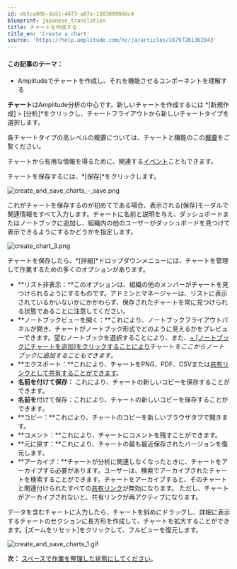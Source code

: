 ```yaml
---
id: eb5ca80b-da51-4473-a87e-13838090ddc4
blueprint: japanese_translation
title: チャートを作成する
title_en: 'Create a chart'
source: 'https://help.amplitude.com/hc/ja/articles/16797281362843'
---
```

#### この記事のテーマ：

* Amplitudeでチャートを作成し、それを機能させるコンポーネントを理解する

**チャート**はAmplitude分析の中心です。新しいチャートを作成するには *[新規作成] > [分析]*をクリックし、チャートフライアウトから新しいチャートタイプを選択します。

各チャートタイプの高レベルの概要については、チャートと機能のこの[概要](/docs/analytics/charts/find-the-right-chart)をご覧ください。

チャートから有用な情報を得るために、関連する[イベント](/docs/get-started/start-from-template)こともできます。

チャートを保存するには、*[保存]*をクリックします。

![create_and_save_charts_-_save.png](/docs/output/img/jp/create-and-save-charts-save-png.png)

これがチャートを保存するのが初めてである場合、表示される[保存]モーダルで関連情報をすべて入力します。チャートに名前と説明を与え、ダッシュボードまたはノートブックに追加し、組織内の他のユーザーがダッシュボードを見つけて表示できるようにするかどうかを指定します。

![create_chart_3.png](/docs/output/img/jp/create-chart-3-png.png)

チャートを保存したら、*[詳細]*ドロップダウンメニューには、チャートを管理して作業するための多くのオプションがあります。

* **リスト非表示：**このオプションは、組織の他のメンバーがチャートを見つけられるようにするものです。アドミンとマネージャーは、リストに表示されているかいないかにかかわらず、保存されたチャートを常に見つけられる状態であることに注意してください。
* **ノートブックビューを開く：**これにより、ノートブックフライアウトパネルが開き、チャートがノートブック形式でどのように見えるかをプレビューできます。望むノートブックを選択することにより、また、[+ [ノートブックにチャートを追加]をクリックすることにより](/docs/analytics/notebooks)チャート*をここからノートブックに追加することもできます*。
* **エクスポート：**これにより、チャートをPNG、PDF、CSVまたは[共有リンクとして共有することができます](/docs/analytics/share-external)。
* **名前を付けて保存：** これにより、チャートの新しいコピーを保存することができます。
* **名前を**付けて保存：これにより、チャートの新しいコピーを保存することができます。
* **コピー：**これにより、チャートのコピーを新しいブラウザタブで開きます。
* **コメント：**これにより、チャートにコメントを残すことができます。
* **元に戻す：**これにより、チャートの最も最近保存されたバージョンを復元します。
* **アーカイブ：**チャートが分析に関連しなくなったときに、チャートをアーカイブする必要があります。ユーザーは、検索でアーカイブされたチャートを検索することができます。チャートをアーカイブすると、そのチャートと関連付けられたすべての[共有リンク](/docs/analytics/share-external)が無効になります。 ただし、チャートがアーカイブされないと、共有リンクが再アクティブになります。

データを含むチャートに入力したら、チャートを斜めにドラッグし、詳細に表示するチャートのセクションに長方形を作成して、チャートを拡大することができます。[ズームをリセット]をクリックして、フルビューを復元します。

![create_and_save_charts_1.gif](/docs/output/img/jp/create-and-save-charts-1-gif.gif)

**次：** [スペースで作業を整理した状態にしてください](/docs/get-started/spaces)。

